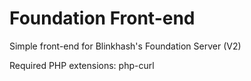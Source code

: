 # Foundation Front-end
Simple front-end for Blinkhash's Foundation Server (V2)

Required PHP extensions: php-curl

